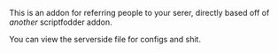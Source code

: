 This is an addon for referring people to your serer, directly based off of *another* scriptfodder addon.

You can view the serverside file for configs and shit.
